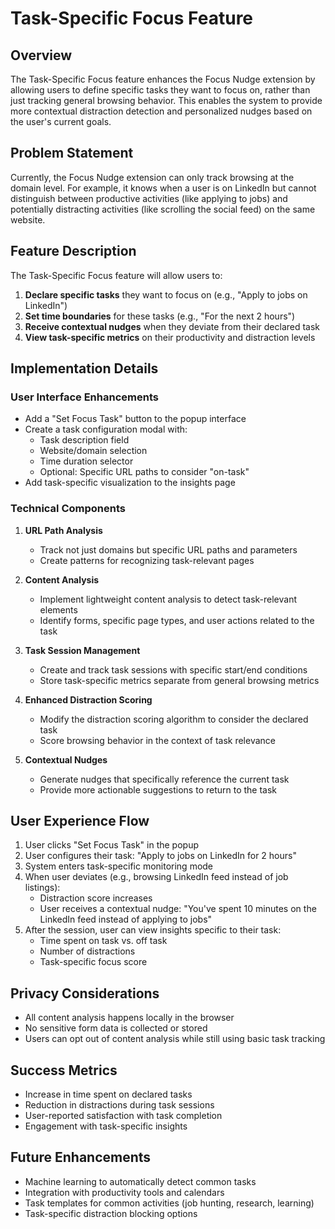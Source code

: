 # Task-Specific Focus Feature

## Overview

The Task-Specific Focus feature enhances the Focus Nudge extension by allowing users to define specific tasks they want to focus on, rather than just tracking general browsing behavior. This enables the system to provide more contextual distraction detection and personalized nudges based on the user's current goals.

## Problem Statement

Currently, the Focus Nudge extension can only track browsing at the domain level. For example, it knows when a user is on LinkedIn but cannot distinguish between productive activities (like applying to jobs) and potentially distracting activities (like scrolling the social feed) on the same website.

## Feature Description

The Task-Specific Focus feature will allow users to:

1. **Declare specific tasks** they want to focus on (e.g., "Apply to jobs on LinkedIn")
2. **Set time boundaries** for these tasks (e.g., "For the next 2 hours")
3. **Receive contextual nudges** when they deviate from their declared task
4. **View task-specific metrics** on their productivity and distraction levels

## Implementation Details

### User Interface Enhancements

- Add a "Set Focus Task" button to the popup interface
- Create a task configuration modal with:
  - Task description field
  - Website/domain selection
  - Time duration selector
  - Optional: Specific URL paths to consider "on-task"
- Add task-specific visualization to the insights page

### Technical Components

1. **URL Path Analysis**
   - Track not just domains but specific URL paths and parameters
   - Create patterns for recognizing task-relevant pages

2. **Content Analysis**
   - Implement lightweight content analysis to detect task-relevant elements
   - Identify forms, specific page types, and user actions related to the task

3. **Task Session Management**
   - Create and track task sessions with specific start/end conditions
   - Store task-specific metrics separate from general browsing metrics

4. **Enhanced Distraction Scoring**
   - Modify the distraction scoring algorithm to consider the declared task
   - Score browsing behavior in the context of task relevance

5. **Contextual Nudges**
   - Generate nudges that specifically reference the current task
   - Provide more actionable suggestions to return to the task

## User Experience Flow

1. User clicks "Set Focus Task" in the popup
2. User configures their task: "Apply to jobs on LinkedIn for 2 hours"
3. System enters task-specific monitoring mode
4. When user deviates (e.g., browsing LinkedIn feed instead of job listings):
   - Distraction score increases
   - User receives a contextual nudge: "You've spent 10 minutes on the LinkedIn feed instead of applying to jobs"
5. After the session, user can view insights specific to their task:
   - Time spent on task vs. off task
   - Number of distractions
   - Task-specific focus score

## Privacy Considerations

- All content analysis happens locally in the browser
- No sensitive form data is collected or stored
- Users can opt out of content analysis while still using basic task tracking

## Success Metrics

- Increase in time spent on declared tasks
- Reduction in distractions during task sessions
- User-reported satisfaction with task completion
- Engagement with task-specific insights

## Future Enhancements

- Machine learning to automatically detect common tasks
- Integration with productivity tools and calendars
- Task templates for common activities (job hunting, research, learning)
- Task-specific distraction blocking options 